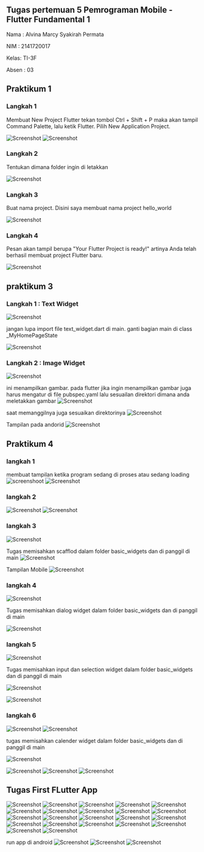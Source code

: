 ## Tugas pertemuan 5 Pemrograman Mobile - Flutter Fundamental 1 #

Nama : Alvina Marcy Syakirah Permata

NIM : 2141720017

Kelas: TI-3F

Absen : 03

## Praktikum 1
### Langkah 1

Membuat New Project Flutter tekan tombol Ctrl + Shift + P maka akan tampil Command Palette, lalu ketik Flutter. Pilih New Application Project.

![Screenshot](docs/newprojek1.jpg)
![Screenshot](docs/newprojek2.jpg)

### Langkah 2

Tentukan dimana folder ingin di letakkan

![Screenshot](docs/newprojek3.jpg)

### Langkah 3

Buat nama project. Disini saya membuat nama project hello_world

![Screenshot](docs/newprojek4.jpg)

### Langkah 4

Pesan akan tampil berupa "Your Flutter Project is ready!" artinya Anda telah berhasil membuat project Flutter baru.

![Screenshot](docs/newprojek5.jpg)

## praktikum 3

### Langkah 1 : Text Widget
![Screenshot](docs/p1l1.jpg)

jangan lupa import file text_widget.dart di main. ganti bagian main di class _MyHomePageState

![Screenshot](docs/hp6.jpg)

### Langkah 2 : Image Widget
![Screenshot](docs/p1l3.jpg)

ini menampilkan gambar. pada flutter jika ingin menampilkan gambar juga harus mengatur di file pubspec.yaml lalu sesuailan direktori dimana anda meletakkan gambar 
![Screenshot](docs/p1l3-2.jpg)

saat memanggilnya juga sesuaikan direktorinya
![Screenshot](docs/p1l3-23.jpg)

Tampilan pada andorid
![Screenshot](docs/hp5.jpg)
## Praktikum 4
### langkah 1

membuat tampilan ketika program sedang di proses atau sedang loading
![screenshoot](docs/p4l1.jpg) ![Screenshot](docs/hp1.jpg)

### langkah 2
![Screenshot](docs/p4l2.jpg) ![Screenshot](docs/hp12.jpg)

### langkah 3
![Screenshot](docs/p4l3.jpg)

Tugas memisahkan scafflod dalam folder basic_widgets dan di panggil di main
![Screenshot](docs/scaffold_pisah.jpg)

Tampilan Mobile
![Screenshot](docs/hp7.jpg)

### langkah 4
![Screenshot](docs/p4l4.jpg)

Tugas memisahkan dialog widget dalam folder basic_widgets dan di panggil di main

![Screenshot](docs/hp8.jpg)

### langkah 5
![Screenshot](docs/p4l5.jpg)

Tugas memisahkan input dan selection widget dalam folder basic_widgets dan di panggil di main

![Screenshot](docs/p4l5_pisah.jpg)

![Screenshot](docs/hp9.jpg)

### langkah 6
![Screenshot](docs/p4l6_button.jpg)
![Screenshot](docs/p4l6_calender.jpg)

tugas memisahkan calender widget dalam folder basic_widgets dan di panggil di main

![Screenshot](docs/datetime_pisah.jpg)

![Screenshot](docs/hp10.jpg)
![Screenshot](docs/hp11.jpg)
![Screenshot](docs/hp12.jpg)

## Tugas First FLutter App
![Screenshot](docs/first%20flutter%20app%201.jpg)
![Screenshot](docs/first%20flutter%20app%202.jpg)
![Screenshot](docs/first%20flutter%20app%203.jpg)
![Screenshot](docs/first%20flutter%20app%204-1.jpg)
![Screenshot](docs/first%20flutter%20app%204-2.jpg)
![Screenshot](docs/first%20flutter%20app%205.jpg)
![Screenshot](docs/first%20flutter%20app%206%20wrap%20with%20padding.jpg.jpg)
![Screenshot](docs/first%20flutter%20app%207%20card.jpg)
![Screenshot](docs/first%20flutter%20app%208%20theme%20and%20style.jpg)
![Screenshot](docs/first%20flutter%20app%209.jpg)
![Screenshot](docs/first%20flutter%20app%209-1.jpg)
![Screenshot](docs/first%20flutter%20app%2010.jpg)
![Screenshot](docs/first%20flutter%20app%2011.jpg)
![Screenshot](docs/first%20flutter%20app%2012.jpg)
![Screenshot](docs/first%20flutter%20app%2013.jpg)
![Screenshot](docs/first%20flutter%20app%2014.jpg)
![Screenshot](docs/first%20flutter%20app%2015.jpg)
![Screenshot](docs/first%20flutter%20app%2016.jpg)
![Screenshot](docs/first%20flutter%20app%2017.jpg)
![Screenshot](docs/first%20flutter%20app%2018.jpg)
![Screenshot](docs/first%20flutter%20app%2019-1.jpg)
![Screenshot](docs/first%20flutter%20app%2019-2.jpg)

run app di android
![Screenshot](docs/hp1.jpg)
![Screenshot](docs/hp2.jpg)
![Screenshot](docs/hp3.jpg)